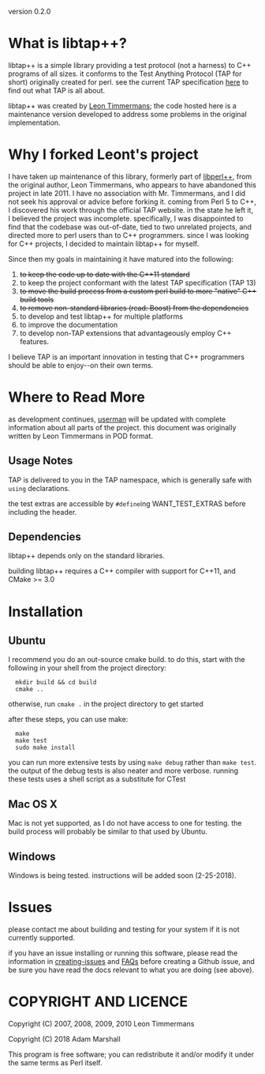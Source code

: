 version 0.2.0

# What is libtap++?
  libtap++ is a simple library providing a test protocol (not a harness)
to C++ programs of all sizes. it conforms to the Test Anything Protocol
(TAP for short) originally created for perl. see the current TAP 
specification [here](https://testanything.org/tap-version-13-specification.html) to find out 
what TAP is all about. 

  libtap++ was created by [Leon Timmermans](https://github.com/Leont); the code hosted here is a
maintenance version developed to address some problems in the original implementation.

# Why I forked Leont's project
  I have taken up maintenance of this library, formerly part
of [libperl++](https://github.com/Leont/libperl--), from the original author, Leon Timmermans, who appears to have
abandoned this project in late 2011. I have no association with Mr. Timmermans,
and I did not seek his approval or advice before forking it. coming from Perl 5 to 
C++, I discovered his work through the official TAP website. in the state he left it, 
I believed the project was incomplete. specifically, I was disappointed to find
that the codebase was out-of-date, tied to two unrelated projects, and
directed more to perl users than to C++ programmers. since I was looking
for C++ projects, I decided to maintain libtap++ for myself.

  Since then my goals in maintaining it have matured into the following:
1. ~~to keep the code up to date with the C++11 standard~~
2. to keep the project conformant with the latest TAP specification (TAP 13)
3. ~~to move the build process from a custom perl build to more "native" C++ build tools~~
4. ~~to remove non-standard libraries (read: Boost) from the dependencies~~
5. to develop and test libtap++ for multiple platforms
6. to improve the documentation
7. to develop non-TAP extensions that advantageously employ C++ features.

  I believe TAP is an important innovation in testing that C++ programmers should
be able to enjoy--on their own terms.

# Where to Read More
  as development continues, [userman](./doc/userman.md) will be updated with complete 
information about all parts of the project. this document was originally
written by Leon Timmermans in POD format.

## Usage Notes
  TAP is delivered to you in the TAP namespace, which is generally
safe with `using` declarations.

  the test extras are accessible by `#define`ing WANT\_TEST\_EXTRAS
before including the header.

## Dependencies
libtap++ depends only on the standard libraries.

building libtap++ requires a C++ compiler with support for C++11, and 
CMake >= 3.0

# Installation

## Ubuntu
  I recommend you do an out-source cmake build. to do this, start with
the following in your shell from the project directory:
  ```shell
    mkdir build && cd build
    cmake ..
  ```
otherwise, run `cmake .` in the project directory to get started

after these steps, you can use make:
  ```shell
    make
    make test
    sudo make install
  ```

you can run more extensive tests by using `make debug` rather than `make test`.
the output of the debug tests is also neater and more verbose. running these
tests uses a shell script as a substitute for CTest

## Mac OS X
  Mac is not yet supported, as I do not have access to one for testing.
the build process will probably be similar to that used by Ubuntu.

## Windows
  Windows is being tested. instructions will be added soon (2-25-2018).

# Issues
  please contact me about building and testing for your system if it
is not currently supported.

  if you have an issue installing or running this software, please
read the information in [creating-issues](./doc/creating-issues.md) and [FAQs](./doc/FAQs.md) before
creating a Github issue, and be sure you have read the docs relevant
to what you are doing (see above).

# COPYRIGHT AND LICENCE
Copyright (C) 2007, 2008, 2009, 2010 Leon Timmermans

Copyright (C) 2018 Adam Marshall

This program is free software; you can redistribute it and/or modify it
under the same terms as Perl itself.
